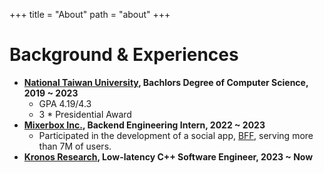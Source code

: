 +++
title = "About"
path = "about"
+++

# Background & Experiences
* **[National Taiwan University](https://www.ntu.edu.tw/), Bachlors Degree of Computer Science, 2019 ~ 2023**
    * GPA 4.19/4.3
    * 3 * Presidential Award
* **[Mixerbox Inc.](https://www.mixerbox.com/), Backend Engineering Intern, 2022 ~ 2023**
    * Participated in the development of a social app, [BFF](https://www.mixerbox.com/bff), serving more than 7M of users.
* **[Kronos Research](https://kronosresearch.com/), Low-latency C++ Software Engineer, 2023 ~ Now**
